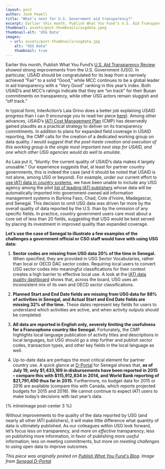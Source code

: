 ```yaml
---
layout: post
author: Josh Powell
title: "What’s next for U.S. Government aid transparency?"
excerpt: Earlier this month, Publish What You Fund’s U.S. Aid Transparency Review showed strong improvements from the U.S. Government (USG)....
thumbnail: assets/post-thumbnails/usgdata.jpeg
thumbnail-alt: 'USG Data'
images:
  - url: assets/post-thumbnails/usgdata.jpg
    alt: "USG Data"
    thumbnail: true
---
```



Earlier this month, Publish What You Fund’s [U.S. Aid Transparency Review](http://roadto2015.org/us-review) showed strong improvements from the U.S. Government (USG). In particular, USAID should be congratulated for its leap from a narrowly achieved “Fair” to a solid “Good,” while MCC continues to be a global leader in aid transparency with a “Very Good” ranking in this year’s index. Both USAID’s and MCC’s ratings indicate that they are “on track” for their Busan commitments on transparency, while other USG actors remain sluggish and “off track.”

In typical form, InterAction’s Laia Grino does a better job explaining USAID progress than I can (I encourage you to read her piece [here](http://www.interaction.org/newsroom/blog/usaid-moving-aid-transparency)). Among other advances, USAID’s [IATI Cost Management Plan](http://www.interaction.org/newsroom/blog/usaid-moving-aid-transparency) (CMP) has deservedly gained plaudits as a practical strategy to deliver on its transparency commitments. In addition to plans for expanded field coverage in USAID reporting, the CMP calls for the creation of a dedicated working group on data quality. *I would suggest that the post-haste creation and execution of this working group is the single most important next step for USAID, and one which other USG agencies would do well to emulate.*

As Laia put it, “bluntly: the current quality of USAID’s data makes it largely unusable.” Our experience suggests that, at least for partner country governments, this is indeed the case (and it should be noted that USAID is not alone, among USG or beyond). For example, under our current effort to [use IATI data in country systems](http://www.developmentgateway.org/2015/01/27/ensuring-data-works-where-it-counts-iati-and-country-systems/), we have been unable to include any USG agency among the pilot [list of leading IATI publishers](http://www.developmentgateway.org/2015/03/12/iati-and-country-systems-data-evaluation-results/) whose data will be automatically imported into government-owned aid information management systems in Burkina Faso, Chad, Cote d’Ivoire, Madagascar, and Senegal. This decision to omit USG data was driven far more by the overall quality of data reported by the U.S. than by the omission of any specific fields. In practice, country government users care most about a core set of less than 20 fields, suggesting that USG would be best served by placing its investment in improved quality than expanded coverage.

**Let’s use the case of Senegal to illustrate a few examples of the challenges a government official or CSO staff would have with using USG data:**

1) **Sector codes are missing from USG data 20% of the time in Senegal.** When specified, they are provided in USG Sector Vocabularies, rather than local or OECD DAC sector codes. Requiring local users to convert USG sector codes into meaningful classifications for their context creates a high barrier to effective local use. A look at the [IATI data quality dashboard](http://dashboard.iatistandard.org/publisher/unitedstates.html) shows that, across the board, USG uses an inconsistent mix of its own and OECD sector classifications.

2) **Planned Start and End Date fields are missing from USG data for 88% of activities in Senegal, and Actual Start and End Date fields are missing 32% of the time.** These dates represent key fields for users to understand which activities are active, and when activity outputs should be completed.

3) **All data are reported in English only, severely limiting the usefulness for a Francophone country like Senegal.** Fortunately, the CMP highlights local language publication of activity titles and descriptions in local languages, but USG should go a step further and publish sector codes, transaction types, and other key fields in the local language as well.

4) Up-to-date data are perhaps the most critical element for partner country use. A quick glance at [D-Portal](http://www.d-portal.org/ctrack.html?country=SN&tongue=eng#view=donors&year=2014) for Senegal shows that, **as of July 19, only $1,433,169 in disbursements have been reported in 2015 – compare this with $115,912,834 in 2014, and World Bank reporting of $21,791,450 thus far in 2015.** Furthermore, no budget data for 2015 or 2016 are available (compare this with Canada, which reports projected budgets for 2015 and 2016). We cannot continue to expect IATI users to make today’s decisions with last year’s data.

{% inlineimage post-center 3 %}

Without improvements to the quality of the data reported by USG (and nearly all other IATI publishers), it will make little difference what quantity of data is ultimately published. As our colleagues within USG look forward, let’s focus less on transparency, and more on *effective* transparency; less on publishing more information, in favor of publishing *more useful* information; less on meeting commitments, but more on *meeting challenges* to using open data to improve outcomes.


*This piece was originally posted on [Publish What You Fund's Blog](http://www.publishwhatyoufund.org/updates/by-country/us/whats-next-u-s-government-aid-transparency-data-quality-data-use/). Image from [Senegal D-Portal](http://www.d-portal.org/ctrack.html?country=SN&tongue=eng#view=donors&year=2014)*
